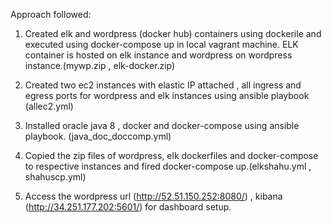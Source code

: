 Approach followed:

1. Created elk and wordpress (docker hub) containers using dockerile and executed using docker-compose up in local vagrant machine. ELK container is hosted on elk instance and
wordpress on wordpress instance.(mywp.zip , elk-docker.zip)
 
2. Created two ec2 instances with elastic IP attached , all ingress and egress ports  for wordpress and elk instances using ansible playbook (allec2.yml)
3. Installed oracle java 8 , docker and docker-compose using ansible playbook. (java_doc_doccomp.yml)
4. Copied the zip files of wordpress, elk dockerfiles and docker-compose to respective instances and fired docker-compose up.(elkshahu.yml , shahuscp.yml)
5. Access the wordpress url (http://52.51.150.252:8080/) , kibana (http://34.251.177.202:5601/) for dashboard setup.

